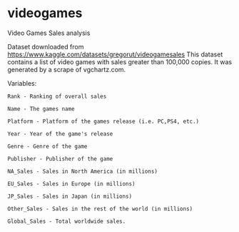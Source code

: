 # videogames
Video Games Sales analysis

Dataset downloaded from https://www.kaggle.com/datasets/gregorut/videogamesales
This dataset contains a list of video games with sales greater than 100,000 copies. It was generated by a scrape of vgchartz.com.


Variables:

    Rank - Ranking of overall sales

    Name - The games name

    Platform - Platform of the games release (i.e. PC,PS4, etc.)

    Year - Year of the game's release

    Genre - Genre of the game

    Publisher - Publisher of the game

    NA_Sales - Sales in North America (in millions)

    EU_Sales - Sales in Europe (in millions)

    JP_Sales - Sales in Japan (in millions)

    Other_Sales - Sales in the rest of the world (in millions)

    Global_Sales - Total worldwide sales.
